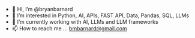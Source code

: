 - 👋 Hi, I’m @bryanbarnard
- 👀 I’m interested in Python, AI, APIs, FAST API, Data, Pandas, SQL, LLMs
- 🌱 I’m currently working with AI, LLMs and LLM frameworks
- 📫 How to reach me ... bmbarnard@gmail.com

<!---
bryanbarnard/bryanbarnard is a ✨ special ✨ repository because its `README.md` (this file) appears on your GitHub profile.
You can click the Preview link to take a look at your changes.
--->
